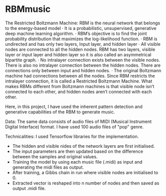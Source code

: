 # RBMmusic

The Restricted Boltzmann Machine:
RBM is the neural network that belongs to the energy-based model
· It is a probabilistic, unsupervised, generative deep machine learning algorithm.
· RBM’s objective is to find the joint probability distribution that maximizes the log-likelihood function.
· RBM is undirected and has only two layers, Input layer, and hidden layer
· All visible nodes are connected to all the hidden nodes. RBM has two layers, visible layer or input layer and hidden layer so it is also called an asymmetrical bipartite graph.
· No intralayer connection exists between the visible nodes. There is also no intralayer connection between the hidden nodes. There are connections only between input and hidden nodes.
· The original Boltzmann machine had connections between all the nodes. Since RBM restricts the intralayer connection, it is called a Restricted Boltzmann Machine.
What makes RBMs different from Boltzmann machines is that visible node isn’t connected to each other, and hidden nodes aren’t connected with each other.

Here, in this project, I have used the inherent pattern detection and generative capabilities of the RBM to generate music.

Data:
The same data consists of audio files of MIDI (Musical Instrument Digital Interface) format.
I have used 100 audio files of "pop" genre.

Technicalities:
I used Tensorflow libraries for the implementation.
- The hidden and visible nides of the network layers are first initialised.
- The input parameters are then updated based on the difference between the samples and original values.
- Training the model by using each music file (.midi) as input and generating the midi files as output.
- After training, a Gibbs chain in run where visible nodes are initialised to 0.
- Extracted vector is reshaped into n number of nodes and then saved as output .midi file.



